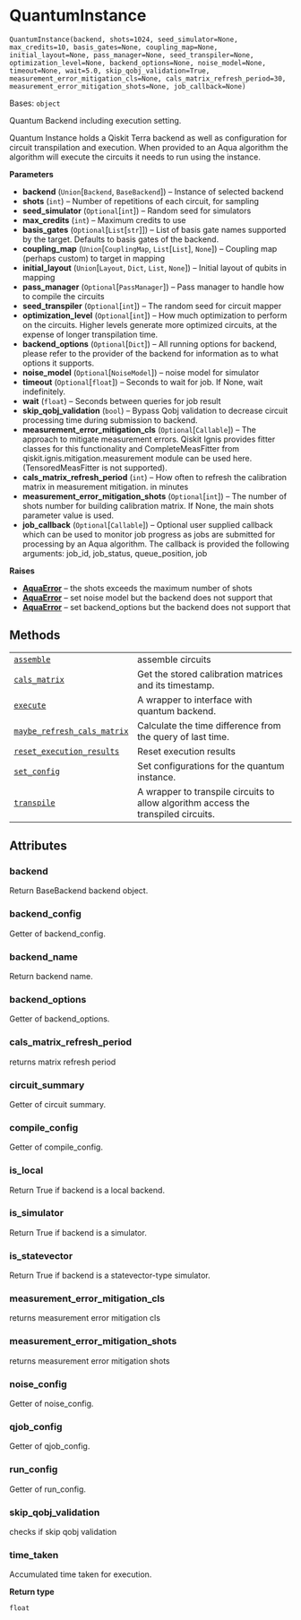 # QuantumInstance



`QuantumInstance(backend, shots=1024, seed_simulator=None, max_credits=10, basis_gates=None, coupling_map=None, initial_layout=None, pass_manager=None, seed_transpiler=None, optimization_level=None, backend_options=None, noise_model=None, timeout=None, wait=5.0, skip_qobj_validation=True, measurement_error_mitigation_cls=None, cals_matrix_refresh_period=30, measurement_error_mitigation_shots=None, job_callback=None)`

Bases: `object`

Quantum Backend including execution setting.

Quantum Instance holds a Qiskit Terra backend as well as configuration for circuit transpilation and execution. When provided to an Aqua algorithm the algorithm will execute the circuits it needs to run using the instance.

**Parameters**

*   **backend** (`Union`\[`Backend`, `BaseBackend`]) – Instance of selected backend
*   **shots** (`int`) – Number of repetitions of each circuit, for sampling
*   **seed\_simulator** (`Optional`\[`int`]) – Random seed for simulators
*   **max\_credits** (`int`) – Maximum credits to use
*   **basis\_gates** (`Optional`\[`List`\[`str`]]) – List of basis gate names supported by the target. Defaults to basis gates of the backend.
*   **coupling\_map** (`Union`\[`CouplingMap`, `List`\[`List`], `None`]) – Coupling map (perhaps custom) to target in mapping
*   **initial\_layout** (`Union`\[`Layout`, `Dict`, `List`, `None`]) – Initial layout of qubits in mapping
*   **pass\_manager** (`Optional`\[`PassManager`]) – Pass manager to handle how to compile the circuits
*   **seed\_transpiler** (`Optional`\[`int`]) – The random seed for circuit mapper
*   **optimization\_level** (`Optional`\[`int`]) – How much optimization to perform on the circuits. Higher levels generate more optimized circuits, at the expense of longer transpilation time.
*   **backend\_options** (`Optional`\[`Dict`]) – All running options for backend, please refer to the provider of the backend for information as to what options it supports.
*   **noise\_model** (`Optional`\[`NoiseModel`]) – noise model for simulator
*   **timeout** (`Optional`\[`float`]) – Seconds to wait for job. If None, wait indefinitely.
*   **wait** (`float`) – Seconds between queries for job result
*   **skip\_qobj\_validation** (`bool`) – Bypass Qobj validation to decrease circuit processing time during submission to backend.
*   **measurement\_error\_mitigation\_cls** (`Optional`\[`Callable`]) – The approach to mitigate measurement errors. Qiskit Ignis provides fitter classes for this functionality and CompleteMeasFitter from qiskit.ignis.mitigation.measurement module can be used here. (TensoredMeasFitter is not supported).
*   **cals\_matrix\_refresh\_period** (`int`) – How often to refresh the calibration matrix in measurement mitigation. in minutes
*   **measurement\_error\_mitigation\_shots** (`Optional`\[`int`]) – The number of shots number for building calibration matrix. If None, the main shots parameter value is used.
*   **job\_callback** (`Optional`\[`Callable`]) – Optional user supplied callback which can be used to monitor job progress as jobs are submitted for processing by an Aqua algorithm. The callback is provided the following arguments: job\_id, job\_status, queue\_position, job

**Raises**

*   [**AquaError**](qiskit.aqua.AquaError#qiskit.aqua.AquaError "qiskit.aqua.AquaError") – the shots exceeds the maximum number of shots
*   [**AquaError**](qiskit.aqua.AquaError#qiskit.aqua.AquaError "qiskit.aqua.AquaError") – set noise model but the backend does not support that
*   [**AquaError**](qiskit.aqua.AquaError#qiskit.aqua.AquaError "qiskit.aqua.AquaError") – set backend\_options but the backend does not support that

## Methods

|                                                                                                                                                                                                    |                                                                                    |
| -------------------------------------------------------------------------------------------------------------------------------------------------------------------------------------------------- | ---------------------------------------------------------------------------------- |
| [`assemble`](qiskit.aqua.QuantumInstance.assemble#qiskit.aqua.QuantumInstance.assemble "qiskit.aqua.QuantumInstance.assemble")                                                                     | assemble circuits                                                                  |
| [`cals_matrix`](qiskit.aqua.QuantumInstance.cals_matrix#qiskit.aqua.QuantumInstance.cals_matrix "qiskit.aqua.QuantumInstance.cals_matrix")                                                         | Get the stored calibration matrices and its timestamp.                             |
| [`execute`](qiskit.aqua.QuantumInstance.execute#qiskit.aqua.QuantumInstance.execute "qiskit.aqua.QuantumInstance.execute")                                                                         | A wrapper to interface with quantum backend.                                       |
| [`maybe_refresh_cals_matrix`](qiskit.aqua.QuantumInstance.maybe_refresh_cals_matrix#qiskit.aqua.QuantumInstance.maybe_refresh_cals_matrix "qiskit.aqua.QuantumInstance.maybe_refresh_cals_matrix") | Calculate the time difference from the query of last time.                         |
| [`reset_execution_results`](qiskit.aqua.QuantumInstance.reset_execution_results#qiskit.aqua.QuantumInstance.reset_execution_results "qiskit.aqua.QuantumInstance.reset_execution_results")         | Reset execution results                                                            |
| [`set_config`](qiskit.aqua.QuantumInstance.set_config#qiskit.aqua.QuantumInstance.set_config "qiskit.aqua.QuantumInstance.set_config")                                                             | Set configurations for the quantum instance.                                       |
| [`transpile`](qiskit.aqua.QuantumInstance.transpile#qiskit.aqua.QuantumInstance.transpile "qiskit.aqua.QuantumInstance.transpile")                                                                 | A wrapper to transpile circuits to allow algorithm access the transpiled circuits. |

## Attributes



### backend

Return BaseBackend backend object.



### backend\_config

Getter of backend\_config.



### backend\_name

Return backend name.



### backend\_options

Getter of backend\_options.



### cals\_matrix\_refresh\_period

returns matrix refresh period



### circuit\_summary

Getter of circuit summary.



### compile\_config

Getter of compile\_config.



### is\_local

Return True if backend is a local backend.



### is\_simulator

Return True if backend is a simulator.



### is\_statevector

Return True if backend is a statevector-type simulator.



### measurement\_error\_mitigation\_cls

returns measurement error mitigation cls



### measurement\_error\_mitigation\_shots

returns measurement error mitigation shots



### noise\_config

Getter of noise\_config.



### qjob\_config

Getter of qjob\_config.



### run\_config

Getter of run\_config.



### skip\_qobj\_validation

checks if skip qobj validation



### time\_taken

Accumulated time taken for execution.

**Return type**

`float`
